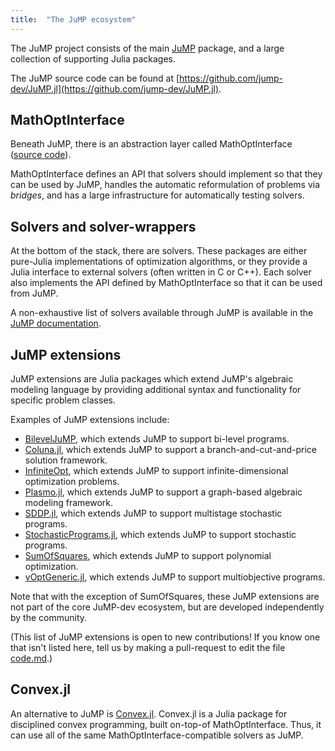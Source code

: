 ```yaml
---
title:  "The JuMP ecosystem"
---
```


The JuMP project consists of the main [JuMP](https://github.com/jump-dev/JuMP.jl)
package, and a large collection of supporting Julia packages.

The JuMP source code can be found at [https://github.com/jump-dev/JuMP.jl](https://github.com/jump-dev/JuMP.jl).

## MathOptInterface

Beneath JuMP, there is an abstraction layer called MathOptInterface 
([source code](https://github.com/jump-dev/MathOptInterface.jl)). 

MathOptInterface defines an API that solvers should implement so that they can 
be used by JuMP, handles the automatic reformulation of problems via _bridges_, 
and has a large infrastructure for automatically testing solvers.

## Solvers and solver-wrappers

At the bottom of the stack, there are solvers. These packages are either 
pure-Julia implementations of optimization algorithms, or they provide a Julia
interface to external solvers (often written in C or C++). Each solver also 
implements the API defined by MathOptInterface so that it can be used from JuMP.

A non-exhaustive list of solvers available through JuMP is available in the
[JuMP documentation](https://jump.dev/JuMP.jl/stable/installation/#Getting-Solvers-1).

## JuMP extensions

JuMP extensions are Julia packages which extend JuMP's algebraic modeling language
by providing additional syntax and functionality for specific problem classes.

Examples of JuMP extensions include:
 * [BilevelJuMP](https://github.com/joaquimg/BilevelJuMP.jl), which extends JuMP
   to support bi-level programs.
 * [Coluna.jl](https://github.com/atoptima/Coluna.jl), which extends JuMP to 
   support a branch-and-cut-and-price solution framework.
 * [InfiniteOpt](https://github.com/infiniteopt/InfiniteOpt.jl), which extends 
   JuMP to support infinite-dimensional optimization problems.
 * [Plasmo.jl](https://github.com/zavalab/Plasmo.jl), which extends JuMP to
   support a graph-based algebraic modeling framework.
 * [SDDP.jl](https://github.com/odow/SDDP.jl), which extends JuMP to support 
   multistage stochastic programs.
 * [StochasticPrograms.jl](https://github.com/martinbiel/StochasticPrograms.jl), which
   extends JuMP to support stochastic programs.
 * [SumOfSquares](https://github.com/jump-dev/SumOfSquares.jl), which extends
   JuMP to support polynomial optimization.
 * [vOptGeneric.jl](https://github.com/vOptSolver/vOptGeneric.jl), which extends 
   JuMP to support multiobjective programs.

Note that with the exception of SumOfSquares, these JuMP extensions are not part of 
the core JuMP-dev ecosystem, but are developed independently by the community.
 
(This list of JuMP extensions is open to new contributions! If you know one that 
isn't listed here, tell us by making a pull-request to edit the file [code.md](https://github.com/jump-dev/jump-dev.github.io/blob/master/pages/code.md).)

## Convex.jl

An alternative to JuMP is [Convex.jl](https://jump.dev/Convex.jl/stable/). 
Convex.jl is a Julia package for disciplined convex programming, built on-top-of
MathOptInterface. Thus, it can use all of the same MathOptInterface-compatible
solvers as JuMP.
